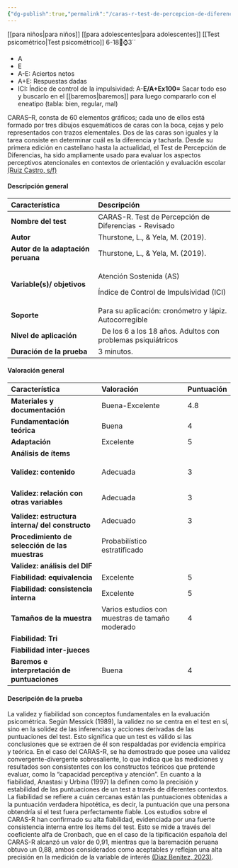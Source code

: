 ```yaml
---
{"dg-publish":true,"permalink":"/caras-r-test-de-percepcion-de-diferencias-revisado/"}
---
```


[[para niños\|para niños]] [[para adolescentes\|para adolescentes]]  [[Test psicométrico\|Test psicométrico]]
6-18🎂⌚3´´
- A
- E
- A-E: Aciertos netos
- A+E: Respuestas dadas
- ICI: Índice de control de la impulsividad: A-**E/A+Ex100=**
Sacar todo eso y buscarlo en el [[baremos\|baremos]] para luego compararlo con el eneatipo (tabla: bien, regular, mal)

CARAS–R, consta de 60 elementos gráficos; cada uno de ellos está formado por tres dibujos esquemáticos de caras con la boca, cejas y pelo representados con trazos elementales. Dos de las caras son iguales y la tarea consiste en determinar cuál es la diferencia y tacharla. Desde su primera edición en castellano hasta la actualidad, el Test de Percepción de Diferencias, ha sido ampliamente usado para evaluar los aspectos perceptivos atencionales en contextos de orientación y evaluación escolar [(Ruiz Castro, s/f)](https://www.zotero.org/google-docs/?JhPRWM)
#### <a name="_t03x9a3y3uk3"></a>**Descripción general** 

|**Característica**|**Descripción**|
| :- | :- |
|**Nombre del test**|CARAS-R. Test de Percepción de Diferencias - Revisado|
|**Autor**|Thurstone, L., & Yela, M. (2019). |
|**Autor de la adaptación peruana**|Thurstone, L., & Yela, M. (2019). |
|**Variable(s)/ objetivos**|<p>Atención Sostenida (AS)</p><p>Índice de Control de Impulsividad (ICI)</p>|
|**Soporte**|Para su aplicación: cronómetro y lápiz. Autocorregible|
|**Nivel de aplicación**|` `De los 6 a los 18 años. Adultos con problemas psiquiátricos|
|**Duración de la prueba**|3 minutos. |
#### <a name="_s2ibwkzi410n"></a>**Valoración general**

|**Característica**|**Valoración**|**Puntuación**|
| :- | :- | :- |
|**Materiales y documentación**|Buena-Excelente|4\.8|
|**Fundamentación teórica**|Buena|4|
|**Adaptación**|Excelente|5|
|**Análisis de ítems**|||
|**Validez: contenido**|Adecuada|<p>3</p><p></p>|
|**Validez: relación con otras variables**|<p> </p><p>Adecuada</p>|<p> </p><p>3</p>|
|**Validez: estructura interna/ del constructo**|Adecuado |3|
|**Procedimiento de selección de las muestras**|Probabilístico estratificado||
|**Validez: análisis del DIF**|||
|**Fiabilidad: equivalencia**|Excelente|5|
|**Fiabilidad: consistencia interna**|Excelente|5|
|**Tamaños de la muestra**|Varios estudios con muestras de tamaño moderado|4|
|**Fiabilidad: Tri**|||
|**Fiabilidad inter-jueces**|||
|**Baremos e interpretación de puntuaciones**|<p> </p><p>Buena</p>|<p> </p><p>4</p>|
#### <a name="_muqfgodkt5aq"></a>**Descripción de la prueba**
La validez y fiabilidad son conceptos fundamentales en la evaluación psicométrica. Según Messick (1989), la validez no se centra en el test en sí, sino en la solidez de las inferencias y acciones derivadas de las puntuaciones del test. Esto significa que un test es válido si las conclusiones que se extraen de él son respaldadas por evidencia empírica y teórica. En el caso del CARAS-R, se ha demostrado que posee una validez convergente-divergente sobresaliente, lo que indica que las mediciones y resultados son consistentes con los constructos teóricos que pretende evaluar, como la “capacidad perceptiva y atención”.
En cuanto a la fiabilidad, Anastasi y Urbina (1997) la definen como la precisión y estabilidad de las puntuaciones de un test a través de diferentes contextos. La fiabilidad se refiere a cuán cercanas están las puntuaciones obtenidas a la puntuación verdadera hipotética, es decir, la puntuación que una persona obtendría si el test fuera perfectamente fiable. Los estudios sobre el CARAS-R han confirmado su alta fiabilidad, evidenciada por una fuerte consistencia interna entre los ítems del test. Esto se mide a través del coeficiente alfa de Cronbach, que en el caso de la tipificación española del CARAS-R alcanzó un valor de 0,91, mientras que la baremación peruana obtuvo un 0,88, ambos considerados como aceptables y reflejan una alta precisión en la medición de la variable de interés [(Diaz Benitez, 2023)](https://www.zotero.org/google-docs/?c1GPwT).